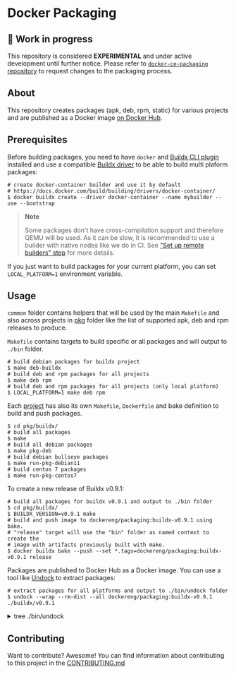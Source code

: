 # Docker Packaging

## :test_tube: Work in progress

This repository is considered **EXPERIMENTAL** and under active development
until further notice. Please refer to [`docker-ce-packaging` repository](https://github.com/docker/docker-ce-packaging)
to request changes to the packaging process.

## About

This repository creates packages (apk, deb, rpm, static) for various projects
and are published as a Docker image [on Docker Hub](https://hub.docker.com/r/dockereng/packaging).

## Prerequisites

Before building packages, you need to have `docker` and [Buildx CLI plugin](https://docs.docker.com/build/buildx/install/)
installed and use a compatible [Buildx driver](https://docs.docker.com/build/building/drivers/)
to be able to build multi plaform packages:

```shell
# create docker-container builder and use it by default
# https://docs.docker.com/build/building/drivers/docker-container/
$ docker buildx create --driver docker-container --name mybuilder --use --bootstrap
```

> **Note**
>
> Some packages don't have cross-compilation support and therefore QEMU will
> be used. As it can be slow, it is recommended to use a builder with native
> nodes like we do in CI. See ["Set up remote builders" step](.github/workflows/release.yml)
> for more details.

If you just want to build packages for your current platform, you can set
`LOCAL_PLATFORM=1` environment variable.

## Usage

`common` folder contains helpers that will be used by the main `Makefile` and
also across projects in [pkg](pkg) folder like the list of supported apk, deb
and rpm releases to produce.

`Makefile` contains targets to build specific or all packages and will output
to `./bin` folder.

```shell
# build debian packages for buildx project
$ make deb-buildx
# build deb and rpm packages for all projects
$ make deb rpm
# build deb and rpm packages for all projects (only local platform)
$ LOCAL_PLATFORM=1 make deb rpm
```

Each [project](pkg) has also its own `Makefile`, `Dockerfile` and bake
definition to build and push packages.

```shell
$ cd pkg/buildx/
# build all packages
$ make
# build all debian packages
$ make pkg-deb
# build debian bullseye packages
$ make run-pkg-debian11
# build centos 7 packages
$ make run-pkg-centos7
```

To create a new release of Buildx v0.9.1:

```shell
# build all packages for buildx v0.9.1 and output to ./bin folder
$ cd pkg/buildx/ 
$ BUILDX_VERSION=v0.9.1 make
# build and push image to dockereng/packaging:buildx-v0.9.1 using bake.
# "release" target will use the "bin" folder as named context to create the
# image with artifacts previously built with make.
$ docker buildx bake --push --set *.tags=dockereng/packaging:buildx-v0.9.1 release
```

Packages are published to Docker Hub as a Docker image. You can use a tool like [Undock](https://github.com/crazy-max/undock)
to extract packages:

```shell
# extract packages for all platforms and output to ./bin/undock folder
$ undock --wrap --rm-dist --all dockereng/packaging:buildx-v0.9.1 ./buildx/v0.9.1
```

<details>
  <summary>tree ./bin/undock</summary>

```
./buildx/v0.9.1/
├── centos
│   ├── 7
│   │   ├── amd64
│   │   │   └── docker-buildx-plugin-0.9.1-1.el7.x86_64.rpm
│   │   └── arm64
│   │       └── docker-buildx-plugin-0.9.1-1.el7.aarch64.rpm
│   ├── 8
│   │   ├── amd64
│   │   │   └── docker-buildx-plugin-0.9.1-1.el8.x86_64.rpm
│   │   └── arm64
│   │       └── docker-buildx-plugin-0.9.1-1.el8.aarch64.rpm
│   └── 9
│       ├── amd64
│       │   └── docker-buildx-plugin-0.9.1-1.el9.x86_64.rpm
│       └── arm64
│           └── docker-buildx-plugin-0.9.1-1.el9.aarch64.rpm
├── debian
│   ├── bullseye
│   │   ├── amd64
│   │   │   ├── docker-buildx-plugin_0.9.1-0_amd64.buildinfo
│   │   │   ├── docker-buildx-plugin_0.9.1-0_amd64.changes
│   │   │   └── docker-buildx-plugin_0.9.1-0_amd64.deb
│   │   ├── arm
│   │   │   ├── v6
│   │   │   │   ├── docker-buildx-plugin_0.9.1-0_armel.buildinfo
│   │   │   │   ├── docker-buildx-plugin_0.9.1-0_armel.changes
│   │   │   │   └── docker-buildx-plugin_0.9.1-0_armel.deb
│   │   │   └── v7
│   │   │       ├── docker-buildx-plugin_0.9.1-0_armhf.buildinfo
│   │   │       ├── docker-buildx-plugin_0.9.1-0_armhf.changes
│   │   │       └── docker-buildx-plugin_0.9.1-0_armhf.deb
│   │   ├── arm64
│   │   │   ├── docker-buildx-plugin_0.9.1-0_arm64.buildinfo
│   │   │   ├── docker-buildx-plugin_0.9.1-0_arm64.changes
│   │   │   └── docker-buildx-plugin_0.9.1-0_arm64.deb
│   │   └── s390x
│   │       ├── docker-buildx-plugin_0.9.1-0_s390x.buildinfo
│   │       ├── docker-buildx-plugin_0.9.1-0_s390x.changes
│   │       └── docker-buildx-plugin_0.9.1-0_s390x.deb
│   └── buster
│       ├── amd64
│       │   ├── docker-buildx-plugin_0.9.1-0_amd64.buildinfo
│       │   ├── docker-buildx-plugin_0.9.1-0_amd64.changes
│       │   └── docker-buildx-plugin_0.9.1-0_amd64.deb
│       ├── arm
│       │   └── v7
│       │       ├── docker-buildx-plugin_0.9.1-0_armhf.buildinfo
│       │       ├── docker-buildx-plugin_0.9.1-0_armhf.changes
│       │       └── docker-buildx-plugin_0.9.1-0_armhf.deb
│       └── arm64
│           ├── docker-buildx-plugin_0.9.1-0_arm64.buildinfo
│           ├── docker-buildx-plugin_0.9.1-0_arm64.changes
│           └── docker-buildx-plugin_0.9.1-0_arm64.deb
├── fedora
│   ├── 35
│   │   ├── amd64
│   │   │   └── docker-buildx-plugin-0.9.1-1.fc35.x86_64.rpm
│   │   ├── arm64
│   │   │   └── docker-buildx-plugin-0.9.1-1.fc35.aarch64.rpm
│   │   └── s390x
│   │       └── docker-buildx-plugin-0.9.1-1.fc35.s390x.rpm
│   ├── 36
│   │   ├── amd64
│   │   │   └── docker-buildx-plugin-0.9.1-1.fc36.x86_64.rpm
│   │   ├── arm64
│   │   │   └── docker-buildx-plugin-0.9.1-1.fc36.aarch64.rpm
│   │   └── s390x
│   │       └── docker-buildx-plugin-0.9.1-1.fc36.s390x.rpm
│   └── 37
│       ├── amd64
│       │   └── docker-buildx-plugin-0.9.1-1.fc37.x86_64.rpm
│       ├── arm64
│       │   └── docker-buildx-plugin-0.9.1-1.fc37.aarch64.rpm
│       └── s390x
│           └── docker-buildx-plugin-0.9.1-1.fc37.s390x.rpm
├── oraclelinux
│   ├── 7
│   │   ├── amd64
│   │   │   └── docker-buildx-plugin-0.9.1-1.el7.x86_64.rpm
│   │   └── arm64
│   │       └── docker-buildx-plugin-0.9.1-1.el7.aarch64.rpm
│   ├── 8
│   │   ├── amd64
│   │   │   └── docker-buildx-plugin-0.9.1-1.el8.x86_64.rpm
│   │   └── arm64
│   │       └── docker-buildx-plugin-0.9.1-1.el8.aarch64.rpm
│   └── 9
│       ├── amd64
│       │   └── docker-buildx-plugin-0.9.1-1.el9.x86_64.rpm
│       └── arm64
│           └── docker-buildx-plugin-0.9.1-1.el9.aarch64.rpm
├── raspbian
│   ├── bullseye
│   │   └── arm
│   │       └── v7
│   │           ├── docker-buildx-plugin_0.9.1-0_armhf.buildinfo
│   │           ├── docker-buildx-plugin_0.9.1-0_armhf.changes
│   │           └── docker-buildx-plugin_0.9.1-0_armhf.deb
│   └── buster
│       └── arm
│           └── v7
│               ├── docker-buildx-plugin_0.9.1-0_armhf.buildinfo
│               ├── docker-buildx-plugin_0.9.1-0_armhf.changes
│               └── docker-buildx-plugin_0.9.1-0_armhf.deb
├── static
│   ├── darwin
│   │   ├── amd64
│   │   │   └── docker-buildx-plugin_0.9.1.tgz
│   │   └── arm64
│   │       └── docker-buildx-plugin_0.9.1.tgz
│   ├── linux
│   │   ├── amd64
│   │   │   └── docker-buildx-plugin_0.9.1.tgz
│   │   ├── arm
│   │   │   ├── v6
│   │   │   │   └── docker-buildx-plugin_0.9.1.tgz
│   │   │   └── v7
│   │   │       └── docker-buildx-plugin_0.9.1.tgz
│   │   ├── arm64
│   │   │   └── docker-buildx-plugin_0.9.1.tgz
│   │   ├── riscv64
│   │   │   └── docker-buildx-plugin_0.9.1.tgz
│   │   └── s390x
│   │       └── docker-buildx-plugin_0.9.1.tgz
│   └── windows
│       ├── amd64
│       │   └── docker-buildx-plugin_0.9.1.zip
│       └── arm64
│           └── docker-buildx-plugin_0.9.1.zip
└── ubuntu
    ├── bionic
    │   ├── amd64
    │   │   ├── docker-buildx-plugin_0.9.1-0_amd64.buildinfo
    │   │   ├── docker-buildx-plugin_0.9.1-0_amd64.changes
    │   │   └── docker-buildx-plugin_0.9.1-0_amd64.deb
    │   ├── arm
    │   │   └── v7
    │   │       ├── docker-buildx-plugin_0.9.1-0_armhf.buildinfo
    │   │       ├── docker-buildx-plugin_0.9.1-0_armhf.changes
    │   │       └── docker-buildx-plugin_0.9.1-0_armhf.deb
    │   ├── arm64
    │   │   ├── docker-buildx-plugin_0.9.1-0_arm64.buildinfo
    │   │   ├── docker-buildx-plugin_0.9.1-0_arm64.changes
    │   │   └── docker-buildx-plugin_0.9.1-0_arm64.deb
    │   └── s390x
    │       ├── docker-buildx-plugin_0.9.1-0_s390x.buildinfo
    │       ├── docker-buildx-plugin_0.9.1-0_s390x.changes
    │       └── docker-buildx-plugin_0.9.1-0_s390x.deb
    ├── focal
    │   ├── amd64
    │   │   ├── docker-buildx-plugin_0.9.1-0_amd64.buildinfo
    │   │   ├── docker-buildx-plugin_0.9.1-0_amd64.changes
    │   │   └── docker-buildx-plugin_0.9.1-0_amd64.deb
    │   ├── arm
    │   │   └── v7
    │   │       ├── docker-buildx-plugin_0.9.1-0_armhf.buildinfo
    │   │       ├── docker-buildx-plugin_0.9.1-0_armhf.changes
    │   │       └── docker-buildx-plugin_0.9.1-0_armhf.deb
    │   ├── arm64
    │   │   ├── docker-buildx-plugin_0.9.1-0_arm64.buildinfo
    │   │   ├── docker-buildx-plugin_0.9.1-0_arm64.changes
    │   │   └── docker-buildx-plugin_0.9.1-0_arm64.deb
    │   └── s390x
    │       ├── docker-buildx-plugin_0.9.1-0_s390x.buildinfo
    │       ├── docker-buildx-plugin_0.9.1-0_s390x.changes
    │       └── docker-buildx-plugin_0.9.1-0_s390x.deb
    └── jammy
        ├── amd64
        │   ├── docker-buildx-plugin_0.9.1-0_amd64.buildinfo
        │   ├── docker-buildx-plugin_0.9.1-0_amd64.changes
        │   └── docker-buildx-plugin_0.9.1-0_amd64.deb
        ├── arm
        │   └── v7
        │       ├── docker-buildx-plugin_0.9.1-0_armhf.buildinfo
        │       ├── docker-buildx-plugin_0.9.1-0_armhf.changes
        │       └── docker-buildx-plugin_0.9.1-0_armhf.deb
        ├── arm64
        │   ├── docker-buildx-plugin_0.9.1-0_arm64.buildinfo
        │   ├── docker-buildx-plugin_0.9.1-0_arm64.changes
        │   └── docker-buildx-plugin_0.9.1-0_arm64.deb
        └── s390x
            ├── docker-buildx-plugin_0.9.1-0_s390x.buildinfo
            ├── docker-buildx-plugin_0.9.1-0_s390x.changes
            └── docker-buildx-plugin_0.9.1-0_s390x.deb

87 directories, 97 files
```
</details>

## Contributing

Want to contribute? Awesome! You can find information about contributing to
this project in the [CONTRIBUTING.md](/.github/CONTRIBUTING.md)
